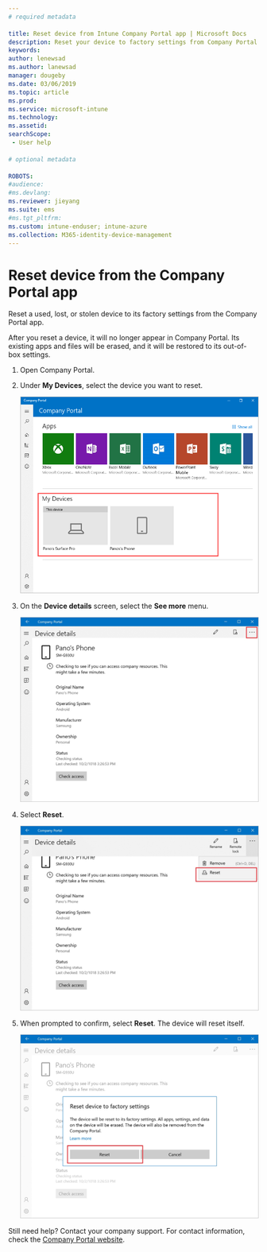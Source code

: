 ```yaml
---
# required metadata

title: Reset device from Intune Company Portal app | Microsoft Docs
description: Reset your device to factory settings from Company Portal for Windows 10.
keywords:
author: lenewsad
ms.author: lanewsad
manager: dougeby
ms.date: 03/06/2019
ms.topic: article
ms.prod:
ms.service: microsoft-intune
ms.technology:
ms.assetid: 
searchScope:
 - User help

# optional metadata

ROBOTS:  
#audience:
#ms.devlang:
ms.reviewer: jieyang
ms.suite: ems
#ms.tgt_pltfrm:
ms.custom: intune-enduser; intune-azure
ms.collection: M365-identity-device-management
---
```



# Reset device from the Company Portal app  

Reset a used, lost, or stolen device to its factory settings from the Company Portal app.  

After you reset a device, it will no longer appear in Company Portal. Its existing apps and files will be erased, and it will be restored to its out-of-box settings.  


1. Open Company Portal.  
2. Under **My Devices**, select the device you want to reset.   

    ![Example screenshot of Company Portal app, Home screen, highlighting My Devices section.](./media/1802-cp-app-windows-home.png)  

3. On the **Device details** screen, select the **See more** menu.  

    ![Example screenshot of Company Portal app, Device details screen, highlighting See more menu.](./media/1802-cp-app-windows-device-details.png)  

4. Select **Reset**.  

     ![Example screenshot of Company Portal app, Device details screen, highlighting Reset action. ](./media/1802-cp-app-windows-device-details-reset.png)  

5. When prompted to confirm, select **Reset**. The device will reset itself.  

     ![Example screenshot of Company Portal app, Reset confirmation message, highlighting Reset button. ](./media/1802-cp-app-windows-reset-confirm.png)  

Still need help? Contact your company support. For contact information, check the [Company Portal website](https://go.microsoft.com/fwlink/?linkid=2010980).  
